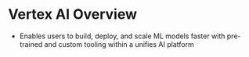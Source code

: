 # Vertex AI Overview

* Enables users to build, deploy, and scale ML models faster with pre-trained and custom tooling within a unifies AI platform